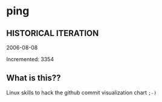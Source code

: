 # ping

## HISTORICAL ITERATION
2006-08-08

Incremented: 3354

## What is this?? 
Linux skills to hack the github commit visualization chart `;-)`
